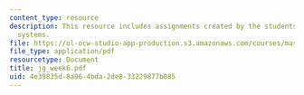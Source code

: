 ```yaml
---
content_type: resource
description: This resource includes assignments created by the students on collaborative
  systems.
file: https://ol-ocw-studio-app-production.s3.amazonaws.com/courses/mas-965-relational-machines-spring-2005/4e39835d8a964bda2de833229877b085_jg_week6.pdf
file_type: application/pdf
resourcetype: Document
title: jg_week6.pdf
uid: 4e39835d-8a96-4bda-2de8-33229877b085
---
```

